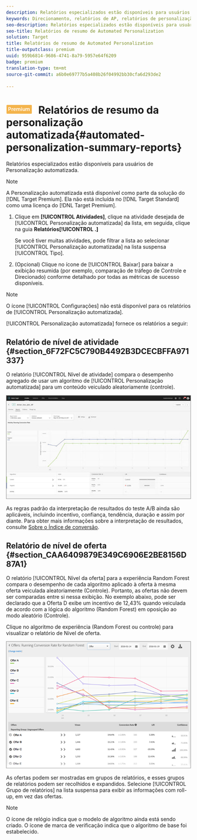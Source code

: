 ```yaml
---
description: Relatórios especializados estão disponíveis para usuários de Personalização automatizada.
keywords: Direcionamento, relatórios de AP, relatórios de personalização automatizada, relatório de nível de atividade, relatório de nível de oferta, relatório de detalhe de oferta
seo-description: Relatórios especializados estão disponíveis para usuários de Personalização automatizada.
seo-title: Relatórios de resumo de Automated Personalization
solution: Target
title: Relatórios de resumo de Automated Personalization
title-outputclass: premium
uuid: 959b6814-9686-4741-8a79-5957e64f6209
badge: premium
translation-type: tm+mt
source-git-commit: a6b0e69777b5a408b26f04992bb30cfa6d293de2

---
```



# ![PREMIUM](/help/assets/premium.png) Relatórios de resumo da personalização automatizada{#automated-personalization-summary-reports}

Relatórios especializados estão disponíveis para usuários de Personalização automatizada.

>[!NOTE]
>
>A Personalização automatizada está disponível como parte da solução do [!DNL Target Premium]. Ela não está incluída no [!DNL Target Standard] como uma licença do [!DNL Target Premium].

1. Clique em **[!UICONTROL Atividades]**, clique na atividade desejada de [!UICONTROL Personalização automatizada] da lista, em seguida, clique na guia **Relatórios[!UICONTROL .]**

   Se você tiver muitas atividades, pode filtrar a lista ao selecionar [!UICONTROL Personalização automatizada] na lista suspensa [!UICONTROL Tipo].

1. (Opcional) Clique no ícone de [!UICONTROL Baixar] para baixar a exibição resumida (por exemplo, comparação de tráfego de Controle e Direcionado) conforme detalhado por todas as métricas de sucesso disponíveis.

>[!NOTE]
>
>O ícone [!UICONTROL Configurações] não está disponível para os relatórios de [!UICONTROL Personalização automatizada].

[!UICONTROL Personalização automatizada] fornece os relatórios a seguir:

## Relatório de nível de atividade {#section_6F72FC5C790B4492B3DCECBFFA971337}

O relatório [!UICONTROL Nível de atividade] compara o desempenho agregado de usar um algoritmo de [!UICONTROL Personalização automatizada] para um conteúdo veiculado aleatoriamente (controle).

![](assets/box_plot_ap.jpg)

As regras padrão da interpretação de resultados do teste A/B ainda são aplicáveis, incluindo incentivo, confiança, tendência, duração e assim por diante. Para obter mais informações sobre a interpretação de resultados, consulte [Sobre o Índice de conversão](../c-reports/conversion-rate.md#concept_2D9FEDE8F94A485DAC86D611BFBDC844).

## Relatório de nível de oferta {#section_CAA6409879E349C6906E2BE8156D87A1}

O relatório [!UICONTROL Nível da oferta] para a experiência Random Forest compara o desempenho de cada algoritmo aplicado à oferta à mesma oferta veiculada aleatoriamente (Controle). Portanto, as ofertas não devem ser comparadas entre si nessa exibição. No exemplo abaixo, pode ser declarado que a Oferta D exibe um incentivo de 12,43% quando veiculada de acordo com a lógica do algoritmo (Random Forest) em oposição ao modo aleatório (Controle).

Clique no algoritmo de experiência (Random Forest ou controle) para visualizar o relatório de Nível de oferta.

![](assets/ap_OfferLevelRpt.png)

As ofertas podem ser mostradas em grupos de relatórios, e esses grupos de relatórios podem ser recolhidos e expandidos. Selecione [!UICONTROL Grupo de relatórios] na lista suspensa para exibir as informações com roll-up, em vez das ofertas.

>[!NOTE]
>
>O ícone de relógio indica que o modelo de algoritmo ainda está sendo criado. O ícone de marca de verificação indica que o algoritmo de base foi estabelecido.

